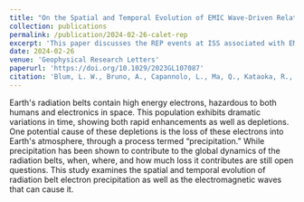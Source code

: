 ```yaml
---
title: "On the Spatial and Temporal Evolution of EMIC Wave-Driven Relativistic Electron Precipitation: Magnetically Conjugate Observations From the Van Allen Probes and CALET"
collection: publications
permalink: /publication/2024-02-26-calet-rep
excerpt: 'This paper discusses the REP events at ISS associated with EMIC waves.'
date: 2024-02-26
venue: 'Geophysical Research Letters'
paperurl: 'https://doi.org/10.1029/2023GL107087'
citation: 'Blum, L. W., Bruno, A., Capannolo, L., Ma, Q., Kataoka, R., Torii, S., & Baishev, D. (2024). &quot;On the Spatial and Temporal Evolution of EMIC Wave-Driven Relativistic Electron Precipitation: Magnetically Conjugate Observations From the Van Allen Probes and CALET&quot; <i>Studies in Japanese Literature and Culture</i>. 51, e2023GL107087'
---
```


Earth's radiation belts contain high energy electrons, hazardous to both humans and electronics in space. This population exhibits dramatic variations in time, showing both rapid enhancements as well as depletions. One potential cause of these depletions is the loss of these electrons into Earth's atmosphere, through a process termed “precipitation.” While precipitation has been shown to contribute to the global dynamics of the radiation belts, when, where, and how much loss it contributes are still open questions. This study examines the spatial and temporal evolution of radiation belt electron precipitation as well as the electromagnetic waves that can cause it.
